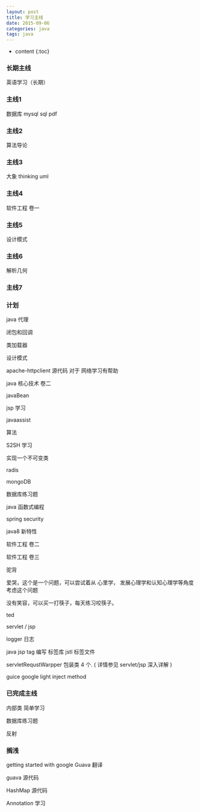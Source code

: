 ```yaml
---
layout: post
title: 学习主线
date: 2015-09-06
categories: java
tags: java
---
```


* content
{:toc}

### 长期主线
英语学习（长期） 

### 主线1
数据库 mysql sql pdf 

### 主线2
算法导论

### 主线3
大象 thinking uml

### 主线4
软件工程 卷一

### 主线5 
设计模式

### 主线6 
解析几何

### 主线7


### 计划

java 代理

闭包和回调

类加载器

设计模式

apache-httpclient 源代码 对于 网络学习有帮助

java 核心技术 卷二

javaBean 

jsp 学习

javaassist 

算法

S2SH 学习

实现一个不可变类

radis 

mongoDB

数据库练习题

java 函数式编程

spring security 

java8 新特性

软件工程 卷二

软件工程 卷三

驼背

爱哭，这个是一个问题，可以尝试着从 心里学， 发展心理学和认知心理学等角度考虑这个问题

没有笑容，可以买一打筷子，每天练习咬筷子。

ted

servlet / jsp

logger 日志

java jsp tag 编写 标签库  jstl 标签文件

servletRequstWarpper 包装类 4 个. ( 详情参见 servlet/jsp 深入详解 )

guice google light inject method

### 已完成主线
内部类 简单学习

数据库练习题

反射

### 搁浅
getting started with google Guava 翻译

guava 源代码

HashMap 源代码

Annotation 学习